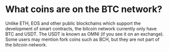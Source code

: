 # What coins are on the BTC network?

Unlike ETH, EOS and other public blockchains which support the development of smart contracts, the bitcoin network currently only have BTC and USDT. The USDT is known as OMNI (if you see it on an exchange). Some users may mention fork coins such as BCH, but they are not part of the bitcoin network.
